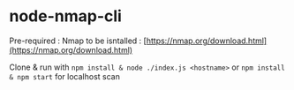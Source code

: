# node-nmap-cli

Pre-required : Nmap to be isntalled : [https://nmap.org/download.html](https://nmap.org/download.html)

Clone & run with `npm install & node ./index.js <hostname>` or `npm install & npm start` for localhost scan